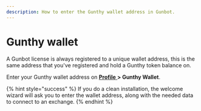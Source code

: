 ```yaml
---
description: How to enter the Gunthy wallet address in Gunbot.
---
```


# Gunthy wallet

A Gunbot license is always registered to a unique wallet address, this is the same address that you've registered and hold a Gunthy token balance on.

Enter your Gunthy wallet address on [**Profile** ](http://localhost:5000/profile)**&gt; Gunthy Wallet**.

{% hint style="success" %}
If you do a clean installation, the welcome wizard will ask you to enter the wallet address, along with the needed data to connect to an exchange.
{% endhint %}

